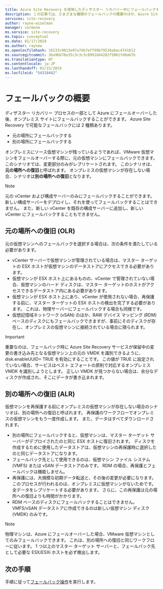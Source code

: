 ```yaml
---
title: Azure Site Recovery を使用したディザスター リカバリー中にフェールバックする | Microsoft Docs
description: この記事では、さまざまな種類のフェールバックの概要のほか、Azure Site Recovery サービスを使用したディザスター リカバリー中に、オンプレミスにフェールバックする際に考慮すべき注意事項を示します。
services: site-recovery
author: rayne-wiselman
manager: carmonm
ms.service: site-recovery
ms.topic: conceptual
ms.date: 01/17/2019
ms.author: raynew
ms.openlocfilehash: 16233c9013e97a7db7ef799b79526abac4741612
ms.sourcegitcommit: 3ba9bb78e35c3c3c3c8991b64282f5001fd0a67b
ms.translationtype: HT
ms.contentlocale: ja-JP
ms.lasthandoff: 01/15/2019
ms.locfileid: "54318442"
---
```

# <a name="overview-of-failback"></a>フェールバックの概要

ディザスター リカバリー プロセスの一部として Azure にフェールオーバーした後、オンプレミス サイトにフェールバックすることができます。 Azure Site Recovery で可能なフェールバックには 2 種類あります。 

- 元の場所にフェールバックする 
- 別の場所にフェールバックする

オンプレミスにソース仮想マシンが残っているようであれば、VMware 仮想マシンをフェールオーバーする際に、元の仮想マシンにフェールバックできます。 このシナリオでは、変更部分のみがレプリケートされます。 このシナリオは、**元の場所への復旧**と呼ばれます。 オンプレミスの仮想マシンが存在しない場合、シナリオは**別の場所への復旧**となります。

> [!NOTE]
> 元の vCenter および構成サーバーのみにフェールバックすることができます。 新しい構成サーバーをデプロイし、それを使ってフェールバックすることはできません。 また、新しい vCenter を既存の構成サーバーに追加し、新しい vCenter にフェールバックすることもできません。

## <a name="original-location-recovery-olr"></a>元の場所への復旧 (OLR)
元の仮想マシンへのフェールバックを選択する場合は、次の条件を満たしている必要があります。

* vCenter サーバーで仮想マシンが管理されている場合は、マスター ターゲットの ESX ホストが仮想マシンのデータストアにアクセスできる必要があります。
* 仮想マシンが ESX ホスト上にあるものの、vCenter で管理されていない場合、仮想マシンのハード ディスクは、マスター ターゲットのホストがアクセスできるデータストア内にある必要があります。
* 仮想マシンが ESX ホスト上にあり、vCenter が使用されない場合、再保護する前に、マスター ターゲットの ESX ホストの検出を完了する必要があります。 これは、物理サーバーにフェールバックする場合も同様です。
* 仮想記憶域ネットワーク (vSAN) のほか、RAW デバイス マッピング (RDM) ベースのディスクにもフェールバックできますが、事前にそのディスクが存在し、オンプレミスの仮想マシンに接続されている場合に限られます。

> [!IMPORTANT]
> 重要なのは、フェールバック時に Azure Site Recovery サービスが保留中の変更の書き込み先となる仮想マシン上の元の VMDK を識別できるように、disk.enableUUID= TRUE を有効にすることです。 この値が TRUE に設定されていない場合、サービスはベスト エフォートの原則で対応するオンプレミス VMDK を識別しようとします。 正しい VMDK が見つからない場合は、余分なディスクが作成され、そこにデータが書き込まれます。

## <a name="alternate-location-recovery-alr"></a>別の場所への復旧 (ALR)
仮想マシンを再保護する前にオンプレミスの仮想マシンが存在しない場合のシナリオは、別の場所への復旧と呼ばれます。 再保護のワークフローでオンプレミスの仮想マシンをもう一度作成します。 また、データはすべてダウンロードされます。

* 別の場所にフェールバックすると、仮想マシンは、マスター ターゲット サーバーがデプロイされたのと同じ ESX ホストに復旧されます。 ディスクを作成するために使用したデータストアは、仮想マシンの再保護時に選択したのと同じデータストアになります。
* フェールバック先として使用できるのは、仮想マシン ファイル システム (VMFS) または vSAN データストアのみです。 RDM の場合、再保護とフェールバックは機能しません。
* 再保護には、大規模な初期データ転送と、その後の変更が必要になります。 このプロセスが行われるのは、オンプレミスに仮想マシンがないためです。 全データをレプリケートする必要があります。 さらに、この再保護は元の場所への復旧よりも時間がかかります。
* RDM ベースのディスクにフェールバックすることはできません。 VMFS/vSAN データストアに作成できるのは新しい仮想マシン ディスク (VMDK) のみです。

> [!NOTE]
> 物理マシンは、Azure にフェールオーバーした場合、VMware 仮想マシンとしてのみフェールバックできます。 これは、別の場所への復旧と同じワークフローに従います。 1 つ以上のマスター ターゲット サーバーと、フェールバック先として必要な ESX/ESXi ホストを必ず検出します。

## <a name="next-steps"></a>次の手順

手順に従って[フェールバック操作](vmware-azure-failback.md)を実行します。

